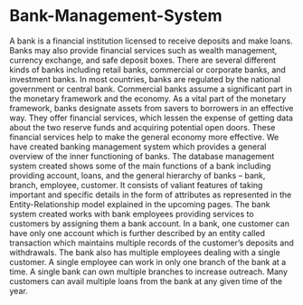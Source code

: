 # Bank-Management-System
A bank is a financial institution licensed to receive deposits and make loans. Banks may also provide financial services such as wealth management, currency exchange, and safe deposit boxes. There are several different kinds of banks including retail banks, commercial or corporate banks, and investment banks. In most countries, banks are regulated by the national government or central bank.
Commercial banks assume a significant part in the monetary framework and the economy. As a vital part of the monetary framework, banks designate assets from savers to borrowers in an effective way. They offer financial services, which lessen the expense of getting data about the two reserve funds and acquiring potential open doors. These financial services help to make the general economy more effective.
We have created banking management system which provides a general overview of the inner functioning of banks. The database management system created shows some of the main functions of a bank including providing account, loans, and the general hierarchy of banks – bank, branch, employee, customer. It consists of valiant features of taking important and specific details in the form of attributes as represented in the Entity-Relationship model explained in the upcoming pages.
The bank system created works with bank employees providing services to customers by assigning them a bank account. In a bank, one customer can have only one account which is further described by an entity called transaction which maintains multiple records of the customer’s deposits and withdrawals. The bank also has multiple employees dealing with a single customer. A single employee can work in only one branch of the bank at a time. A single bank can own multiple branches to increase outreach. Many customers can avail multiple loans from the bank at any given time of the year.
